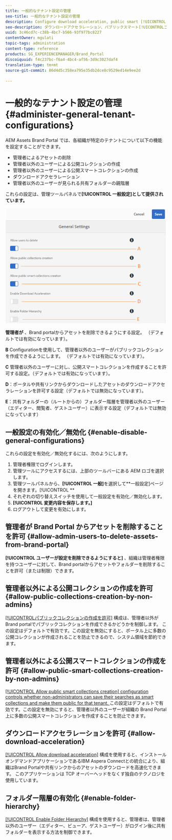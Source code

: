 ```yaml
---
title: 一般的なテナント設定の管理
seo-title: 一般的なテナント設定の管理
description: Configure download acceleration, public smart [!UICONTROL collection] creation, public [!UICONTROL collection] creation, and enable admin users to delete assets on tenants.
seo-description: ダウンロードアクセラレーション、パブリックスマート[!UICONTROLコレクション]の作成、パブリック[!UICONTROLコレクション]の作成を構成し、管理者ユーザーがテナント上のアセットを削除できるようにします。
uuid: 3c46cd7c-c38b-4bc7-b566-93f977bc8227
contentOwner: mgulati
topic-tags: administration
content-type: reference
products: SG_EXPERIENCEMANAGER/Brand_Portal
discoiquuid: f4c237bc-f6a4-4bc4-af56-3d9c3027daf4
translation-type: tm+mt
source-git-commit: 86d4d5c358ea795e35db2dce8c9529ed14e9ee2d

---
```



# 一般的なテナント設定の管理 {#administer-general-tenant-configurations}

AEM Assets Brand Portal では、各組織が特定のテナントについて以下の機能を設定することができます。

* 管理者によるアセットの削除
* 管理者以外のユーザーによる公開コレクションの作成
* 管理者以外のユーザーによる公開スマートコレクションの作成
* ダウンロードアクセラレーション
* 管理者以外のユーザーが見られる共有フォルダーの親階層

これらの設定は、管理ツールパネルで&#x200B;**[!UICONTROL 一般設定]として提供されています。**

![](assets/general-configs.png)

**管理者が** 、Brand portalからアセットを削除できるようにする設定。 （デフォルトでは有効になっています）。

**B** Configurationを使用して、管理者以外のユーザーがパブリックコレクションを作成できるようにします。 （デフォルトでは有効になっています）。

**C** 管理者以外のユーザーに対し、公開スマートコレクションを作成することを許可する設定。（デフォルトでは有効になっています）。

**D**：ポータルや共有リンクからダウンロードしたアセットのダウンロードアクセラレーションを許可する設定（デフォルトでは無効になっています）。

**E**：共有フォルダーの（ルートからの）フォルダー階層を管理者以外のユーザー（エディター、閲覧者、ゲストユーザー）に表示する設定（デフォルトでは無効になっています）

## 一般設定の有効化／無効化 {#enable-disable-general-configurations}

これらの設定を有効化／無効化するには、次のようにします。

1. 管理者権限でログインします。
1. 管理ツールにアクセスするには、上部のツールバーにある AEM ロゴを選択します。
1. 管理ツールパネルから、**[!UICONTROL 一般]**&#x200B;を選択して&#x200B;**一般設定]ページを開きます。[!UICONTROL **
1. それぞれの切り替えスイッチを使用して一般設定を有効化／無効化します。
1. **[!UICONTROL 変更内容を保存します。]**
1. ログアウトして変更を有効にします。

## 管理者が Brand Portal からアセットを削除することを許可 {#allow-admin-users-to-delete-assets-from-brand-portal}

**[!UICONTROL ユーザーが設定を削除できるようにすると]** 、組織は管理者権限を持つユーザーに対して、Brand portalからアセットやフォルダーを削除することを許可（または制限）できます。

## 管理者以外による公開コレクションの作成を許可 {#allow-public-collections-creation-by-non-admins}

[[!UICONTROLパブリックコレクションの作成を許可]](../using/brand-portal-share-collection.md#main-pars-text-1915052376) 構成は、管理者以外がBrand portalでパブリックコレクションを作成できるかどうかを制御します。 この設定はデフォルトで有効です。この設定を無効にすると、ポータル上に多数の公開コレクションが作成されることを防止できるので、システム領域を節約できます。

## 管理者以外による公開スマートコレクションの作成を許可 {#allow-public-smart-collections-creation-by-non-admins}

[[!UICONTROL Allow public smart collections creation] configuration controls whether non-administrators can save their searches as smart collections and make them public for that tenant. ](../using/brand-portal-searching.md#main-pars-header-500620467)この設定はデフォルトで有効です。この設定を無効にすると、管理者以外のユーザーが組織の Brand Portal 上に多数の公開スマートコレクションを作成することを防止できます。

## ダウンロードアクセラレーションを許可 {#allow-download-acceleration}

[[!UICONTROL Allow download acceleration]](../using/accelerated-download.md) 構成を使用すると、インストールオンデマンドアプリケーションであるIBM Aspera Connectとの統合により、組織はBrand Portalや共有リンクからのアセットのダウンロードを高速化できます。 このアプリケーションは TCP オーバーヘッドをなくす独自のテクノロジを使用しています。

## フォルダー階層の有効化 {#enable-folder-hierarchy}

[[!UICONTROL Enable Folder Hierarchy]](../using/brand-portal-sharing-folders.md#non-admin-user-access-to-shared-folders) 構成を使用すると、管理者は、管理者以外のユーザー（エディター、ビューア、ゲストユーザー）がログイン後に共有フォルダーを表示する方法を制御できます。
